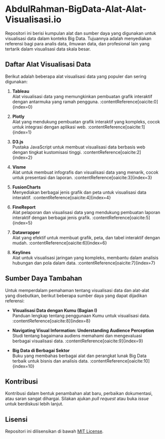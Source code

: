 # AbdulRahman-BigData-Alat-Alat-Visualisasi.io

Repositori ini berisi kumpulan alat dan sumber daya yang digunakan untuk visualisasi data dalam konteks Big Data. Tujuannya adalah menyediakan referensi bagi para analis data, ilmuwan data, dan profesional lain yang tertarik dalam visualisasi data skala besar.

## Daftar Alat Visualisasi Data

Berikut adalah beberapa alat visualisasi data yang populer dan sering digunakan:

1. **Tableau**  
   Alat visualisasi data yang memungkinkan pembuatan grafik interaktif dengan antarmuka yang ramah pengguna. :contentReference[oaicite:0]{index=0}

2. **Plotly**  
   Alat yang mendukung pembuatan grafik interaktif yang kompleks, cocok untuk integrasi dengan aplikasi web. :contentReference[oaicite:1]{index=1}

3. **D3.js**  
   Pustaka JavaScript untuk membuat visualisasi data berbasis web dengan tingkat kustomisasi tinggi. :contentReference[oaicite:2]{index=2}

4. **Visme**  
   Alat untuk membuat infografis dan visualisasi data yang menarik, cocok untuk presentasi dan laporan. :contentReference[oaicite:3]{index=3}

5. **FusionCharts**  
   Menyediakan berbagai jenis grafik dan peta untuk visualisasi data interaktif. :contentReference[oaicite:4]{index=4}

6. **FineReport**  
   Alat pelaporan dan visualisasi data yang mendukung pembuatan laporan interaktif dengan berbagai jenis grafik. :contentReference[oaicite:5]{index=5}

7. **Datawrapper**  
   Alat yang efektif untuk membuat grafik, peta, dan tabel interaktif dengan mudah. :contentReference[oaicite:6]{index=6}

8. **Keylines**  
   Alat untuk visualisasi jaringan yang kompleks, membantu dalam analisis hubungan dan pola dalam data. :contentReference[oaicite:7]{index=7}

## Sumber Daya Tambahan

Untuk memperdalam pemahaman tentang visualisasi data dan alat-alat yang disebutkan, berikut beberapa sumber daya yang dapat dijadikan referensi:

- **Visualisasi Data dengan Kumu (Bagian I)**  
  Panduan lengkap tentang penggunaan Kumu untuk visualisasi data. :contentReference[oaicite:8]{index=8}

- **Navigating Visual Information: Understanding Audience Perception**  
  Studi tentang bagaimana audiens memahami dan mengevaluasi berbagai visualisasi data. :contentReference[oaicite:9]{index=9}

- **Big Data di Berbagai Sektor**  
  Buku yang membahas berbagai alat dan perangkat lunak Big Data terbaik untuk bisnis dan analisis data. :contentReference[oaicite:10]{index=10}

## Kontribusi

Kontribusi dalam bentuk penambahan alat baru, perbaikan dokumentasi, atau saran sangat dihargai. Silakan ajukan *pull request* atau buka *issue* untuk berdiskusi lebih lanjut.

## Lisensi

Repositori ini dilisensikan di bawah [MIT License](LICENSE).

